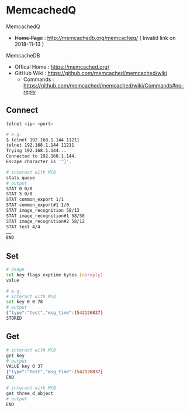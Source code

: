 # MemcachedQ

MemcachedQ

- ~~Home Page~~ : http://memcachedb.org/memcacheq/ ( Invalid link on 2018-11-13 )

MemcacheDB

- Offical Home : https://memcached.org/
- GitHub Wiki : https://github.com/memcached/memcached/wiki
    - Commands : https://github.com/memcached/memcached/wiki/Commands#no-reply

## Connect

```bash
telnet <ip> <port>

# e.g.
$ telnet 192.168.1.144 11211
telnet 192.168.1.144 11211
Trying 192.168.1.144...
Connected to 192.168.1.144.
Escape character is '^]'.

# interact with MCQ
stats queue
# output
STAT 0 0/0
STAT 5 0/0
STAT common_export 1/1
STAT common_export#1 1/0
STAT image_recognition 58/13
STAT image_recognition#1 58/58
STAT image_recognition#2 58/12
STAT test 4/4
……
END
```

## Set

```bash
# Usage
set key flags exptime bytes [noreply]
value

# e.g.
# interact with MCQ
set key 0 0 78
# output
{"type":"test","msg_time":1542126837}
STORED
```

## Get

```bash
# interact with MCQ
get key
# output
VALUE key 0 37
{"type":"test","msg_time":1542126837}
END

# interact with MCQ
get three_d_object
# output
END
```
